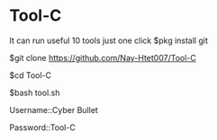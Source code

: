 # Tool-C
It can run useful 10 tools just one click
$pkg install git

$git clone https://github.com/Nay-Htet007/Tool-C

$cd Tool-C

$bash tool.sh

Username::Cyber Bullet

Password::Tool-C
